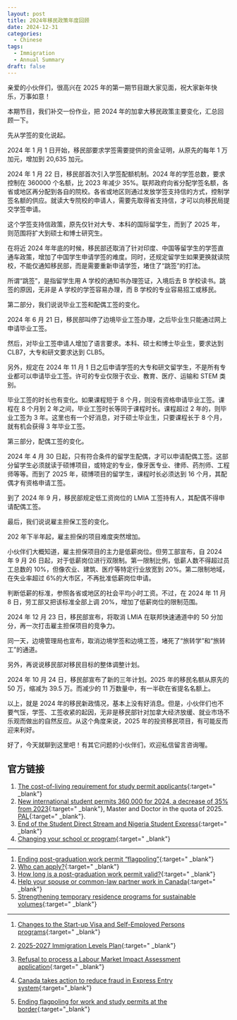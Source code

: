 ```yaml
---
layout: post
title: 2024年移民政策年度回顾
date: 2024-12-31
categories:
  - Chinese
tags:
  - Immigration
  - Annual Summary
draft: false
---
```


<!-- more -->

亲爱的小伙伴们，很高兴在 2025 年的第一期节目跟大家见面，祝大家新年快乐，万事如意！

本期节目，我们补交一份作业，把 2024 年的加拿大移民政策主要变化，汇总回顾一下。

先从学签的变化说起。

2024 年 1 月 1 日开始，移民部要求学签需要提供的资金证明，从原先的每年 1 万加元，增加到 20,635 加元。

2024 年 1 月 22 日，移民部首次引入学签配额机制。2024 年的学签总数，要求控制在 360000 个名额，比 2023 年减少 35%。联邦政府向省分配学签名额，各省或地区再分配到各自的院校。各省或地区则通过发放学签支持信的方式，控制学签名额的供应。就读大专院校的申请人，需要先取得省支持信，才可以向移民局提交学签申请。

这个学签支持信政策，原先仅针对大专、本科的国际留学生，而到了 2025 年，则范围将扩大到硕士和博士研究生。

在将近 2024 年年底的时候，移民部还取消了针对印度、中国等留学生的学签直通车政策，增加了中国学生申请学签的难度。同时，还规定留学生如果更换就读院校，不能仅通知移民部，而是需要重新申请学签，堵住了“跳签”的打法。

所谓“跳签”，是指留学生用 A 学校的通知书办理签证，入境后去 B 学校读书。跳签的原因，无非是 A 学校的学签容易办理，而 B 学校的专业容易招工或移民。

第二部分，我们说说毕业工签和配偶工签的变化。

2024 年 6 月 21 日，移民部叫停了边境毕业工签办理，之后毕业生只能通过网上申请毕业工签。

然后，对毕业工签申请人增加了语言要求。本科、硕士和博士毕业生，要求达到 CLB7，大专和研文要求达到 CLB5。

另外，规定在 2024 年 11 月 1 日之后申请学签的大专和研文留学生，不是所有专业都可以申请毕业工签。许可的专业仅限于农业、教育、医疗、运输和 STEM 类别。

毕业工签的时长也有变化。如果课程短于 8 个月，则没有资格申请毕业工签。课程在 8 个月到 2 年之间，毕业工签时长等同于课程时长。课程超过 2 年的，则毕业工签为 3 年。这里也有一个好消息，对于硕士毕业生，只要课程长于 8 个月，就有机会获得 3 年毕业工签。

第三部分，配偶工签的变化。

2024 年 4 月 30 日起，只有符合条件的留学生配偶，才可以申请配偶工签。这部分留学生必须就读于硕博项目，或特定的专业，像牙医专业、律师、药剂师、工程师等等。而到了 2025 年，硕博项目的留学生，课程时长必须达到 16 个月，其配偶才有资格申请工签。

到了 2024 年 9 月，移民部规定低工资岗位的 LMIA 工签持有人，其配偶不得申请配偶工签。

最后，我们说说雇主担保工签的变化。

202 年下半年起，雇主担保的项目难度突然增加。

小伙伴们大概知道，雇主担保项目的主力是低薪岗位。但劳工部宣布，自 2024 年 9 月 26 日起，对于低薪岗位进行双限制。第一限制比例，低薪人数不得超过员工总数的 10%，但像农业、建筑、医疗等特定行业放宽到 20%。第二限制地域，在失业率超过 6%的大市区，不再批准低薪岗位申请。

判断低薪的标准，参照各省或地区的社会平均小时工资。不过，在 2024 年 11 月 8 日，劳工部又把该标准全部上调 20%，增加了低薪岗位的限制范围。

2024 年 12 月 23 日，移民部宣布，将取消 LMIA 在联邦快速通道中的 50 分加分，再一次打击雇主担保项目的竞争力。

同一天，边境管理局也宣布，取消边境学签和边境工签，堵死了“旅转学”和“旅转工”的通道。

另外，再说说移民部对移民目标的整体调整计划。

2024 年 10 月 24 日，移民部宣布了新的三年计划。2025 年的移民名额从原先的 50 万，缩减为 39.5 万。而减少的 11 万数量中，有一半砍在省提名名额上。

以上，就是 2024 年的移民新政情况，基本上没有好消息。但是，小伙伴们也不要气馁，学签、工签收紧的起因，无非是移民部针对加拿大经济放缓、就业市场不乐观而做出的自然反应。从这个角度来说，2025 年的投资移民项目，有可能反而迎来利好。

好了，今天就聊到这里吧！有其它问题的小伙伴们，欢迎私信留言咨询喔。

## 官方链接

1. [The cost-of-living requirement for study permit applicants](https://www.canada.ca/en/immigration-refugees-citizenship/news/2023/12/revised-requirements-to-better-protect-international-students.html){:target=" \_blank"}
2. [New international student permits 360,000 for 2024, a decrease of 35% from 2023](https://www.canada.ca/en/immigration-refugees-citizenship/news/2024/01/canada-to-stabilize-growth-and-decrease-number-of-new-international-student-permits-issued-to-approximately-360000-for-2024.html){:target=" \_blank"}, Master and Doctor in the quota of 2025. [PAL](https://www.canada.ca/en/immigration-refugees-citizenship/services/study-canada/study-permit/get-documents/provincial-attestation-letter.html){:target=" \_blank"}.
3. [End of the Student Direct Stream and Nigeria Student Express](https://www.canada.ca/en/immigration-refugees-citizenship/news/notices/end-student-direct-stream-nigeria-student-express.html){:target=" \_blank"}
4. [Changing your school or program](https://www.canada.ca/en/immigration-refugees-citizenship/services/study-canada/change-schools.html){:target=" \_blank"}

---

1. [Ending post-graduation work permit “flagpoling”](https://www.canada.ca/en/immigration-refugees-citizenship/news/2024/06/canada-improves-fairness-for-applicants-by-ending-post-graduation-work-permit-flagpoling.html){:target=" \_blank"}
2. [Who can apply?](https://www.canada.ca/en/immigration-refugees-citizenship/services/study-canada/work/after-graduation/eligibility.html){:target=" \_blank"}
3. [How long is a post-graduation work permit valid?](https://www.canada.ca/en/immigration-refugees-citizenship/services/study-canada/work/after-graduation/about.html){:target=" \_blank"}
4. [Help your spouse or common-law partner work in Canada](https://www.canada.ca/en/immigration-refugees-citizenship/services/study-canada/work/help-your-spouse-common-law-partner-work-canada.html){:target=" \_blank"}
5. [Strengthening temporary residence programs for sustainable volumes](https://www.canada.ca/en/immigration-refugees-citizenship/news/2024/09/strengthening-temporary-residence-programs-for-sustainable-volumes.html){:target=" \_blank"}

---

1. [Changes to the Start-up Visa and Self-Employed Persons programs](https://www.canada.ca/en/immigration-refugees-citizenship/news/2024/04/changes-to-the-start-up-visa-and-self-employed-persons-programs-to-help-reduce-backlogs-and-improve-processing-times.html){:target=" \_blank"}

2. [2025-2027 Immigration Levels Plan](https://www.canada.ca/en/immigration-refugees-citizenship/news/notices/supplementary-immigration-levels-2025-2027.html){:target=" \_blank"}
3. [Refusal to process a Labour Market Impact Assessment application](https://www.canada.ca/en/employment-social-development/services/foreign-workers/refusal.html){:target=" \_blank"}
4. [Canada takes action to reduce fraud in Express Entry system](https://www.canada.ca/en/immigration-refugees-citizenship/news/2024/12/canada-takes-action-to-reduce-fraud-in-express-entry-system.html){:target="\_blank"}
5. [Ending flagpoling for work and study permits at the border](https://www.canada.ca/en/border-services-agency/news/2024/12/ending-flagpoling-for-work-and-study-permits-at-the-border.html){:target="\_blank"}
